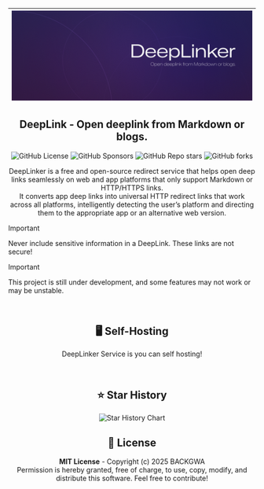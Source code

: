 <!-- Project Description -->
<br><div align="center">

|![DeepLinker Banner](assets/DeepLinker.png)|
|-|

## **DeepLink** - Open deeplink from Markdown or blogs.
![GitHub License](https://img.shields.io/github/license/BackGwa/DeepLinker)
![GitHub Sponsors](https://img.shields.io/github/sponsors/BackGwa)
![GitHub Repo stars](https://img.shields.io/github/stars/BackGwa/DeepLinker)
![GitHub forks](https://img.shields.io/github/forks/BackGwa/DeepLinker)

DeepLinker is a free and open-source redirect service that helps open deep links seamlessly on web and app platforms that only support Markdown or HTTP/HTTPS links.  
It converts app deep links into universal HTTP redirect links that work across all platforms, intelligently detecting the user’s platform and directing them to the appropriate app or an alternative web version.

</div>

> [!IMPORTANT]
> Never include sensitive information in a DeepLink. These links are not secure!

> [!IMPORTANT]
> This project is still under development, and some features may not work or may be unstable.

<!-- Project Self-Hosting -->
<br><div align="center">

##  🖥️ Self-Hosting
DeepLinker Service is you can self hosting!


</div>

<!-- Project Contribute -->
<br><div align="center">

## ⭐ Star History

![Star History Chart](https://api.star-history.com/svg?repos=BackGwa/DeepLinker&type=Date)


## 📄 License
**MIT License** - Copyright (c) 2025 BACKGWA  
Permission is hereby granted, free of charge, to use, copy, modify, and distribute this software. Feel free to contribute!

</div>